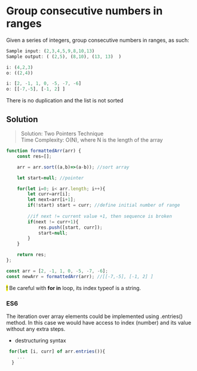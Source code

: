 # Group consecutive numbers in ranges


Given a series of integers, group consecutive numbers in ranges, as such:
```javascript
Sample input: (2,3,4,5,9,8,10,13)
Sample output: ( (2,5), (8,10), (13, 13)  )

i: (4,2,3)
o: ((2,4))

i: [2, -1, 1, 0, -5, -7, -6]
o: [[-7,-5], [-1, 2] ]
```

There is no duplication and the list is not sorted

## Solution
> Solution: Two Pointers Technique  
> Time Complexity: O(N), where N is the length of the array


```javascript
function formattedArr(arr) {
    const res=[];

    arr = arr.sort((a,b)=>(a-b)); //sort array

    let start=null; //pointer

    for(let i=0; i< arr.length; i++){
        let curr=arr[i];
        let next=arr[i+1];
        if(!start) start = curr; //define initial number of range
        
        //if next != current value +1, then sequence is broken
        if(next != curr+1){
            res.push([start, curr]);
            start=null;
        }
    }

    return res;
};

const arr = [2, -1, 1, 0, -5, -7, -6];
const newArr = formattedArr(arr); //[[-7,-5], [-1, 2] ]
```
<mark>!</mark> Be careful with **for in** loop, its index typeof is a string.  

### ES6
The iteration over array elements could be implemented using .entries() method.
In this case we would have access to index (number) and its value without any extra steps.
- destructuring syntax
```javascript
 for(let [i, curr] of arr.entries()){
    ...
  }
```

